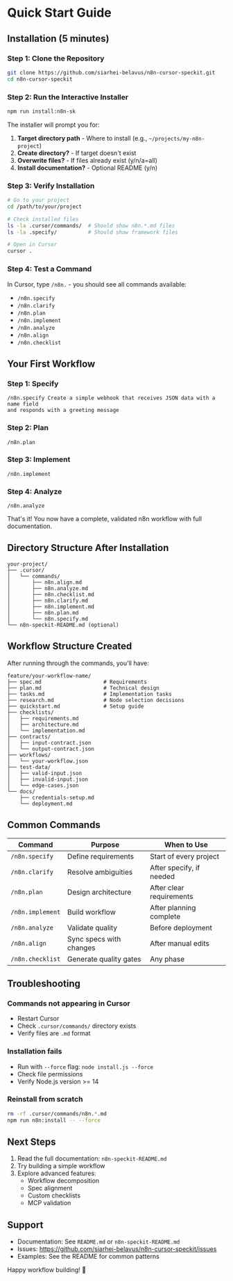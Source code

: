 # Quick Start Guide

## Installation (5 minutes)

### Step 1: Clone the Repository

```bash
git clone https://github.com/siarhei-belavus/n8n-cursor-speckit.git
cd n8n-cursor-speckit
```

### Step 2: Run the Interactive Installer

```bash
npm run install:n8n-sk
```

The installer will prompt you for:
1. **Target directory path** - Where to install (e.g., `~/projects/my-n8n-project`)
2. **Create directory?** - If target doesn't exist
3. **Overwrite files?** - If files already exist (y/n/a=all)
4. **Install documentation?** - Optional README (y/n)

### Step 3: Verify Installation

```bash
# Go to your project
cd /path/to/your/project

# Check installed files
ls -la .cursor/commands/  # Should show n8n.*.md files
ls -la .specify/          # Should show framework files

# Open in Cursor
cursor .
```

### Step 4: Test a Command

In Cursor, type `/n8n.` - you should see all commands available:
- `/n8n.specify`
- `/n8n.clarify`
- `/n8n.plan`
- `/n8n.implement`
- `/n8n.analyze`
- `/n8n.align`
- `/n8n.checklist`

## Your First Workflow

### Step 1: Specify
```
/n8n.specify Create a simple webhook that receives JSON data with a name field 
and responds with a greeting message
```

### Step 2: Plan
```
/n8n.plan
```

### Step 3: Implement
```
/n8n.implement
```

### Step 4: Analyze
```
/n8n.analyze
```

That's it! You now have a complete, validated n8n workflow with full documentation.

## Directory Structure After Installation

```
your-project/
├── .cursor/
│   └── commands/
│       ├── n8n.align.md
│       ├── n8n.analyze.md
│       ├── n8n.checklist.md
│       ├── n8n.clarify.md
│       ├── n8n.implement.md
│       ├── n8n.plan.md
│       └── n8n.specify.md
└── n8n-speckit-README.md (optional)
```

## Workflow Structure Created

After running through the commands, you'll have:

```
feature/your-workflow-name/
├── spec.md                    # Requirements
├── plan.md                    # Technical design
├── tasks.md                   # Implementation tasks
├── research.md                # Node selection decisions
├── quickstart.md              # Setup guide
├── checklists/
│   ├── requirements.md
│   ├── architecture.md
│   └── implementation.md
├── contracts/
│   ├── input-contract.json
│   └── output-contract.json
├── workflows/
│   └── your-workflow.json
├── test-data/
│   ├── valid-input.json
│   ├── invalid-input.json
│   └── edge-cases.json
└── docs/
    ├── credentials-setup.md
    └── deployment.md
```

## Common Commands

| Command | Purpose | When to Use |
|---------|---------|-------------|
| `/n8n.specify` | Define requirements | Start of every project |
| `/n8n.clarify` | Resolve ambiguities | After specify, if needed |
| `/n8n.plan` | Design architecture | After clear requirements |
| `/n8n.implement` | Build workflow | After planning complete |
| `/n8n.analyze` | Validate quality | Before deployment |
| `/n8n.align` | Sync specs with changes | After manual edits |
| `/n8n.checklist` | Generate quality gates | Any phase |

## Troubleshooting

### Commands not appearing in Cursor
- Restart Cursor
- Check `.cursor/commands/` directory exists
- Verify files are `.md` format

### Installation fails
- Run with `--force` flag: `node install.js --force`
- Check file permissions
- Verify Node.js version >= 14

### Reinstall from scratch
```bash
rm -rf .cursor/commands/n8n.*.md
npm run n8n:install -- --force
```

## Next Steps

1. Read the full documentation: `n8n-speckit-README.md`
2. Try building a simple workflow
3. Explore advanced features:
   - Workflow decomposition
   - Spec alignment
   - Custom checklists
   - MCP validation

## Support

- Documentation: See `README.md` or `n8n-speckit-README.md`
- Issues: https://github.com/siarhei-belavus/n8n-cursor-speckit/issues
- Examples: See the README for common patterns

Happy workflow building! 🚀

